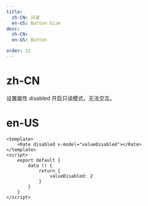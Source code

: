 ```yaml
---
title:
  zh-CN: 只读
  en-US: Button Size
desc:
  zh-CN:
  en-US: Button

order: 31
---
```


# zh-CN
设置属性 disabled 开启只读模式，无法交互。

# en-US



```vue
<template>
    <Rate disabled v-model="valueDisabled"></Rate>
</template>
<script>
    export default {
        data () {
            return {
                valueDisabled: 2
            }
        }
    }
</script>


```
